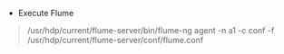 - Execute Flume

>/usr/hdp/current/flume-server/bin/flume-ng agent -n a1 -c conf -f /usr/hdp/current/flume-server/conf/flume.conf
